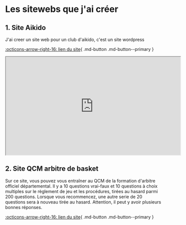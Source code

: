 # Les sitewebs que j'ai créer

## 1. Site Aikido 

J'ai creer un site web pour un club d'aikido, c'est un site wordpress

[:octicons-arrow-right-16: lien du site](http://aspc.aikido.angers.free.fr/){ .md-button .md-button--primary }
<iframe width="560" height="315" src="http://aspc.aikido.angers.free.fr/"></iframe>


## 2. Site QCM arbitre de basket

Sur ce site, vous pouvez vous entraîner au QCM de la formation d'arbitre officiel départemental. Il y a 10 questions vrai-faux et 10 questions à choix multiples sur le règlement de jeu et les procédures, tirées au hasard parmi 200 questions. Lorsque vous recommencez, une autre serie de 20 questions sera à nouveau tirée au hasard. Attention, il peut y avoir plusieurs bonnes réponses.

[:octicons-arrow-right-16: lien du site](https://qcm-arbitre-basket.free.nf/){ .md-button .md-button--primary }
